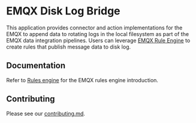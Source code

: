 # EMQX Disk Log Bridge

This application provides connector and action implementations for the EMQX to append data to rotating logs in the local filesystem as part of the EMQX data integration pipelines.
Users can leverage [EMQX Rule Engine](https://docs.emqx.com/en/enterprise/latest/data-integration/rules.html) to create rules that publish message data to disk log.

## Documentation

Refer to [Rules engine](https://docs.emqx.com/en/enterprise/latest/data-integration/rules.html) for the EMQX rules engine introduction.

## Contributing

Please see our [contributing.md](../../CONTRIBUTING.md).
